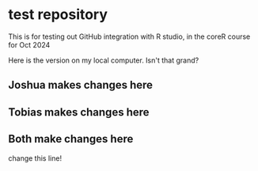 # test repository 

This is for testing out GitHub integration with R studio, in the coreR course for Oct 2024

Here is the version on my local computer. Isn't that grand?

## Joshua makes changes here



## Tobias makes changes here



## Both make changes here

change this line! 

